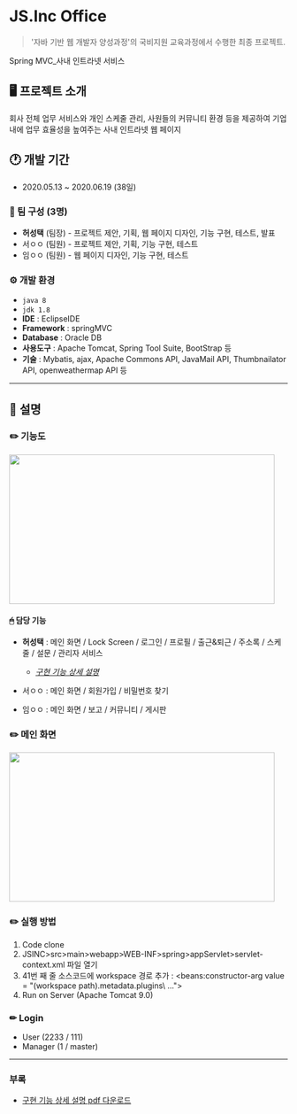 # JS.Inc Office
> '자바 기반 웹 개발자 양성과정'의 국비지원 교육과정에서 수행한 최종 프로젝트.


Spring MVC_사내 인트라넷 서비스


## 🖥 프로젝트 소개
회사 전체 업무 서비스와 개인 스케줄 관리, 사원들의 커뮤니티 환경 등을 제공하여 기업 내에 업무 효율성을 높여주는 사내 인트라넷 웹 페이지


## 🕐 개발 기간
- 2020.05.13 ~ 2020.06.19 (38일)


### 👥 팀 구성 (3명)
- **허성택** (팀장) - 프로젝트 제안, 기획, 웹 페이지 디자인, 기능 구현, 테스트, 발표
- 서ㅇㅇ (팀원) - 프로젝트 제안, 기획, 기능 구현, 테스트
- 임ㅇㅇ (팀원) - 웹 페이지 디자인, 기능 구현, 테스트


### ⚙️ 개발 환경
- `java 8`
- `jdk 1.8`
- **IDE** : EclipseIDE
- **Framework** : springMVC
- **Database** : Oracle DB
- **사용도구** : Apache Tomcat, Spring Tool Suite, BootStrap 등
- **기술** : Mybatis, ajax, Apache Commons API, JavaMail API, Thumbnailator API, openweathermap API 등

---

## 📌 설명


### ✏️ 기능도
<img src="https://user-images.githubusercontent.com/121115266/209166857-b30976b4-3fb9-4950-88b5-00fcd832c605.png" width="480" height="270">


   #### 🖱 담당 기능
  - **허성택** : 메인 화면 / Lock Screen / 로그인 / 프로필 / 출근&퇴근 / 주소록 / 스케줄 / 설문 / 관리자 서비스
    - *[구현 기능 상세 설명](https://docs.google.com/viewer?url=https://github.com/taek-project/JSINC/files/10288608/JSInc_report.pdf?raw=True)*

  - 서ㅇㅇ : 메인 화면 / 회원가입 / 비밀번호 찾기
  - 임ㅇㅇ : 메인 화면 / 보고 / 커뮤니티 / 게시판


### ✏️ 메인 화면
<img src="https://user-images.githubusercontent.com/121115266/209167555-fe222af1-35ca-4b58-bb1a-6e0be2ea3926.png" width="480" height="270">


### ✏️ 실행 방법
1. Code clone
2. JSINC>src>main>webapp>WEB-INF>spring>appServlet>servlet-context.xml 파일 열기
3. 41번 째 줄 소스코드에 workspace 경로 추가 : <beans:constructor-arg value = "(workspace path)\.metadata\.plugins\ ...">
4. Run on Server (Apache Tomcat 9.0)


### ✏ Login
- User (2233 / 111)
- Manager (1 / master)

---

### 부록
- [구현 기능 상세 설명 pdf 다운로드](https://github.com/taek-project/JSINC/files/10288608/JSInc_report.pdf)


